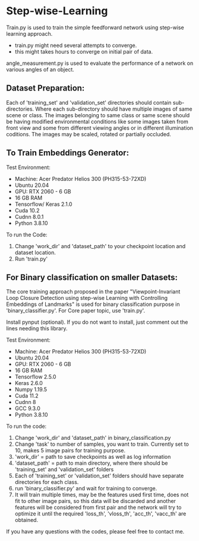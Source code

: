 # Step-wise-Learning


Train.py is used to train the simple feedforward network using step-wise learning approach.
- train.py might need several attempts to converge. 
- this might takes hours to converge on initial pair of data. 

angle_measurement.py is used to evaluate the performance of a network on various angles of an object.



Dataset Preparation:
----------------------
Each of 'training_set' and 'validation_set' directories should contain sub-directories. Where each sub-directory should have multiple images of same scene or class. The images belonging to same class or same scene should be having modified environmental conditions like some images taken from front view and some from different viewing angles or in different illumination coditions. The images may be scaled, rotated or partially occluded.


To Train Embeddings Generator:
---------------------------
Test Environment:
- Machine: Acer Predator Helios 300 (PH315-53-72XD)
- Ubuntu 20.04
- GPU: RTX 2060 - 6 GB
- 16 GB RAM
- Tensorflow/ Keras 2.1.0
- Cuda 10.2
- Cudnn 8.0.1
- Python 3.8.10



To run the Code:
1. Change 'work_dir' and 'dataset_path' to your checkpoint location and dataset location.
2. Run 'train.py'


For Binary classification on smaller Datasets:
----------------------------------------------
The core training approach proposed in the paper "Viewpoint-Invariant Loop Closure Detection using step-wise Learning with Controlling Embeddings of Landmarks" is used for binary classification purpose in 'binary_classifier.py'. For Core paper topic, use 'train.py'.

Install pynput (optional). If you do not want to install, just comment out the lines needing this library.

Test Environment:
- Machine: Acer Predator Helios 300 (PH315-53-72XD)
- Ubuntu 20.04
- GPU: RTX 2060 - 6 GB
- 16 GB RAM
- Tensorflow 2.5.0
- Keras 2.6.0
- Numpy 1.19.5
- Cuda 11.2
- Cudnn 8
- GCC 9.3.0
- Python 3.8.10

To run the code:

1. Change 'work_dir' and 'dataset_path' in binary_classification.py
2. Change 'task' to number of samples, you want to train. Currently set to 10, makes 5 image pairs for training purpose.
3. 'work_dir' = path to save checkpoints as well as log information
4. 'dataset_path' = path to main directory, where there should be 'training_set' and 'validation_set' folders
5. Each of 'training_set' or 'validation_set' folders should have separate directories for each class.
6. run 'binary_classifier.py' and wait for training to converge.
7. It will train multiple times, may be the features used first time, does not fit to other image pairs, so this data will be discarded and another features will be considered from first pair and the network will try to optimize it until the required 'loss_th', 'vloss_th', 'acc_th', 'vacc_th' are obtained.


If you have any questions with the codes, please feel free to contact me.

